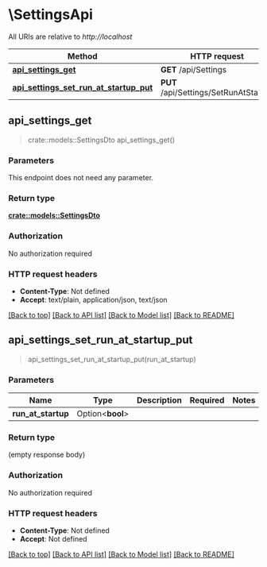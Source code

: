 # \SettingsApi

All URIs are relative to *http://localhost*

Method | HTTP request | Description
------------- | ------------- | -------------
[**api_settings_get**](SettingsApi.md#api_settings_get) | **GET** /api/Settings | 
[**api_settings_set_run_at_startup_put**](SettingsApi.md#api_settings_set_run_at_startup_put) | **PUT** /api/Settings/SetRunAtStartup | 



## api_settings_get

> crate::models::SettingsDto api_settings_get()


### Parameters

This endpoint does not need any parameter.

### Return type

[**crate::models::SettingsDto**](SettingsDto.md)

### Authorization

No authorization required

### HTTP request headers

- **Content-Type**: Not defined
- **Accept**: text/plain, application/json, text/json

[[Back to top]](#) [[Back to API list]](../README.md#documentation-for-api-endpoints) [[Back to Model list]](../README.md#documentation-for-models) [[Back to README]](../README.md)


## api_settings_set_run_at_startup_put

> api_settings_set_run_at_startup_put(run_at_startup)


### Parameters


Name | Type | Description  | Required | Notes
------------- | ------------- | ------------- | ------------- | -------------
**run_at_startup** | Option<**bool**> |  |  |

### Return type

 (empty response body)

### Authorization

No authorization required

### HTTP request headers

- **Content-Type**: Not defined
- **Accept**: Not defined

[[Back to top]](#) [[Back to API list]](../README.md#documentation-for-api-endpoints) [[Back to Model list]](../README.md#documentation-for-models) [[Back to README]](../README.md)

